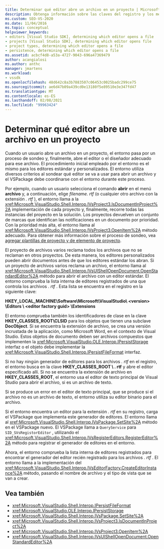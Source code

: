 ```yaml
---
title: Determinar qué editor abre un archivo en un proyecto | Microsoft Docs
description: Obtenga información sobre las claves del registro y los métodos del SDK de Visual Studio que usa Visual Studio para determinar qué editor abre un archivo en un proyecto.
ms.custom: SEO-VS-2020
ms.date: 11/04/2016
ms.topic: conceptual
helpviewer_keywords:
- editors [Visual Studio SDK], determining which editor opens a file
- projects [Visual Studio SDK], determining which editor opens file
- project types, determining which editor opens a file
- persistence, determining which editor opens a file
ms.assetid: acbcf4d8-a53a-4727-9043-696a47369479
author: acangialosi
ms.author: anthc
manager: jmartens
ms.workload:
- vssdk
ms.openlocfilehash: 48d642c8a3b7883507c06453c0025badc299ce75
ms.sourcegitcommit: ae6d47b09a439cd0e13180f5e89510e3e347fd47
ms.translationtype: MT
ms.contentlocale: es-ES
ms.lasthandoff: 02/08/2021
ms.locfileid: "99963424"
---
```

# <a name="determine-which-editor-opens-a-file-in-a-project"></a>Determinar qué editor abre un archivo en un proyecto
Cuando un usuario abre un archivo en un proyecto, el entorno pasa por un proceso de sondeo y, finalmente, abre el editor o el diseñador adecuado para ese archivo. El procedimiento inicial empleado por el entorno es el mismo para los editores estándar y personalizados. El entorno utiliza diversos criterios al sondear qué editor se va a usar para abrir un archivo y el VSPackage debe coordinarse con el entorno durante este proceso.

 Por ejemplo, cuando un usuario selecciona el comando **abrir** en el menú **archivo** y, a continuación, elige *filename. rtf* (o cualquier otro archivo con la extensión *. rtf* ), el entorno llama a la <xref:Microsoft.VisualStudio.Shell.Interop.IVsProject3.IsDocumentInProject%2A> implementación de cada proyecto y, finalmente, recorre todas las instancias del proyecto en la solución. Los proyectos devuelven un conjunto de marcas que identifican las notificaciones en un documento por prioridad. Con la prioridad más alta, el entorno llama al <xref:Microsoft.VisualStudio.Shell.Interop.IVsProject3.OpenItem%2A> método adecuado. Para obtener más información sobre el proceso de sondeo, vea [agregar plantillas de proyecto y de elemento de proyecto](../../extensibility/internals/adding-project-and-project-item-templates.md).

 El proyecto de archivos varios reclama todos los archivos que no se reclaman en otros proyectos. De esta manera, los editores personalizados pueden abrir documentos antes de que los editores estándar los abran. Si un proyecto de archivos varios reclama un archivo, el entorno llama al <xref:Microsoft.VisualStudio.Shell.Interop.IVsUIShellOpenDocument.OpenStandardEditor%2A> método para abrir el archivo con un editor estándar. El entorno comprueba la lista interna de editores registrados de una que controla los archivos *. rtf* . Esta lista se encuentra en el registro en la siguiente clave:

 **HKEY_LOCAL_MACHINE\Software\Microsoft\VisualStudio\\ \<version> \Editors \\ \<editor factory guid> \Extensions**

 El entorno comprueba también los identificadores de clase en la clave **HKEY_CLASSES_ROOT\CLSID** para los objetos que tienen una subclave **DocObject**. Si se encuentra la extensión de archivo, se crea una versión incrustada de la aplicación, como Microsoft Word, en el contexto de Visual Studio. Estos objetos de documento deben ser archivos compuestos que implementen la <xref:Microsoft.VisualStudio.OLE.Interop.IPersistStorage> interfaz o el objeto debe implementar la <xref:Microsoft.VisualStudio.Shell.Interop.IPersistFileFormat> interfaz.

 Si no hay ningún generador de editores para los archivos *. rtf* en el registro, el entorno busca en la clave **HKEY_CLASSES_ROOT \\ . rtf** y abre el editor especificado allí. Si no se encuentra la extensión de archivo en **HKEY_CLASSES_ROOT**, el entorno usa el editor de texto principal de Visual Studio para abrir el archivo, si es un archivo de texto.

 Si se produce un error en el editor de texto principal, que se produce si el archivo no es un archivo de texto, el entorno utiliza su editor binario para el archivo.

 Si el entorno encuentra un editor para la extensión *. rtf* en su registro, carga el VSPackage que implementa este generador de editores. El entorno llama al <xref:Microsoft.VisualStudio.Shell.Interop.IVsPackage.SetSite%2A> método en el VSPackage nuevo. El VSPackage llama a `QueryService` para `SID_SVsRegistorEditor` , utilizando el <xref:Microsoft.VisualStudio.Shell.Interop.IVsRegisterEditors.RegisterEditor%2A> método para registrar el generador de editores en el entorno.

 Ahora, el entorno comprueba la lista interna de editores registrados para encontrar el generador del editor recién registrado para los archivos *. rtf* . El entorno llama a la implementación del <xref:Microsoft.VisualStudio.Shell.Interop.IVsEditorFactory.CreateEditorInstance%2A> método, pasando el nombre de archivo y el tipo de vista que se van a crear.

## <a name="see-also"></a>Vea también
- <xref:Microsoft.VisualStudio.Shell.Interop.IPersistFileFormat>
- <xref:Microsoft.VisualStudio.OLE.Interop.IPersistStorage>
- <xref:Microsoft.VisualStudio.Shell.Interop.IVsPackage.SetSite%2A>
- <xref:Microsoft.VisualStudio.Shell.Interop.IVsProject3.IsDocumentInProject%2A>
- <xref:Microsoft.VisualStudio.Shell.Interop.IVsProject3.OpenItem%2A>
- <xref:Microsoft.VisualStudio.Shell.Interop.IVsUIShellOpenDocument.OpenStandardEditor%2A>

